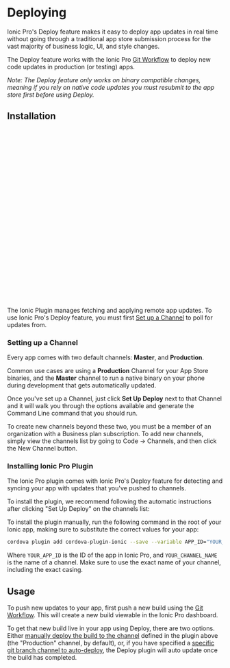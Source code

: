 # Deploying

Ionic Pro's Deploy feature makes it easy to deploy app updates in real time without going through a traditional app store submission process for the vast majority of business logic, UI, and style changes.

The Deploy feature works with the Ionic Pro [Git Workflow](/docs/pro/basics/git/) to deploy new code updates in production (or testing) apps.

*Note: The Deploy feature only works on binary compatible changes, meaning if you rely on native code updates you must resubmit to the app store first before using Deploy.*

## Installation

<script src="https://fast.wistia.com/embed/medias/2702mkf530.jsonp" async></script><script src="https://fast.wistia.com/assets/external/E-v1.js" async></script><div class="wistia_embed wistia_async_2702mkf530" style="height:400px;width:640px">&nbsp;</div>

The Ionic Plugin manages fetching and applying remote app updates. To use Ionic Pro's Deploy feature, you must first [Set up a Channel](/docs/pro/channels.html) to poll for updates from.

### Setting up a Channel

Every app comes with two default channels: **Master**, and **Production**.

Common use cases are using a **Production** Channel for your App Store binaries, and the **Master** channel to run a native binary on your phone during development that gets automatically updated.

Once you've set up a Channel, just click **Set Up Deploy** next to that Channel and it will walk you through the options available and generate the Command Line command that you should run.

To create new channels beyond these two, you must be a member of an organization with a Business plan subscription. To add new channels, simply view the channels list by going to Code -> Channels, and then click the New Channel button.

### Installing Ionic Pro Plugin

The Ionic Pro plugin comes with Ionic Pro's Deploy feature for detecting and syncing your app with updates that you've pushed to channels.

To install the plugin, we recommend following the automatic instructions after clicking "Set Up Deploy" on the channels list:

To install the plugin manually, run the following command in the root of your Ionic app, making sure to substitute the correct values for your app:

```bash
cordova plugin add cordova-plugin-ionic --save --variable APP_ID="YOUR_APP_ID" --variable CHANNEL_NAME="YOUR_CHANNEL_NAME" --variable UPDATE_METHOD="background"
```

Where `YOUR_APP_ID` is the ID of the app in Ionic Pro, and `YOUR_CHANNEL_NAME` is the name of a channel. Make sure to use the exact name of your channel, including the exact casing.

## Usage

To push new updates to your app, first push a new build using the [Git Workflow](/docs/pro/basics/git/). This will create a new build viewable in the Ionic Pro dashboard.

To get that new build live in your app using Deploy, there are two options. Either [manually deploy the build to the channel](/docs/pro/channels.html#deploying-to-a-channel) defined in the plugin above (the "Production" channel, by default), or, if you have specified a [specific git branch channel to auto-deploy](/docs/pro/channels.html#automating-deployment-from-a-git-branch), the Deploy plugin will auto update once the build has completed.

<script src="https://fast.wistia.com/embed/medias/00mgfso2ak.jsonp" async></script><script src="https://fast.wistia.com/assets/external/E-v1.js" async></script><div class="wistia_embed wistia_async_00mgfso2ak" style="height:400px;width:640px">&nbsp;</div>
